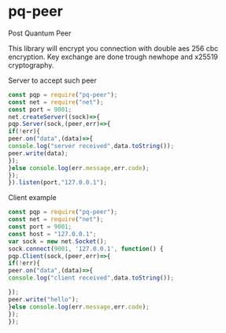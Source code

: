 # pq-peer
Post Quantum Peer

This library will encrypt you connection with double aes 256 cbc encryption.
Key exchange are done trough newhope and x25519 cryptography.

Server to accept such peer
```javascript
const pqp = require("pq-peer");
const net = require("net");
const port = 9001;
net.createServer((sock)=>{
pqp.Server(sock,(peer,err)=>{
if(!err){
peer.on("data",(data)=>{
console.log("server received",data.toString());
peer.write(data);
});
}else console.log(err.message,err.code);
});
}).listen(port,"127.0.0.1");

```
Client example
```javascript
const pqp = require("pq-peer");
const net = require("net");
const port = 9001;
const host = "127.0.0.1";
var sock = new net.Socket();
sock.connect(9001, '127.0.0.1', function() {
pqp.Client(sock,(peer,err)=>{
if(!err){
peer.on("data",(data)=>{
console.log("client received",data.toString());

});
peer.write("hello");
}else console.log(err.message,err.code);
});
});
```
